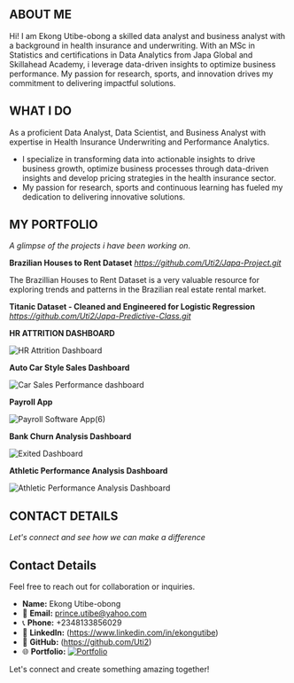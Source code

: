 ## ABOUT ME 
Hi! I am Ekong Utibe-obong a skilled data analyst and business analyst with a background in health insurance and underwriting. With an MSc in Statistics and certifications in Data Analytics from Japa Global and Skillahead Academy, i leverage data-driven insights to optimize business performance. My passion for research, sports, and innovation drives my commitment to delivering impactful solutions.
## WHAT I DO
As a proficient Data Analyst, Data Scientist, and Business Analyst with expertise in Health Insurance Underwriting and Performance Analytics. 
- I specialize in transforming data into actionable insights to drive business growth, optimize business processes through data-driven insights and develop pricing strategies in the health insurance sector. 
- My passion for research, sports and continuous learning has fueled my dedication to delivering innovative solutions.
  
## MY PORTFOLIO

*A glimpse of the projects i have been working on*.

**Brazilian Houses to Rent Dataset**
*https://github.com/Uti2/Japa-Project.git*

The Brazillian Houses to Rent Dataset is a very valuable resource for exploring trends and patterns in the Brazilian real estate rental market.

**Titanic Dataset - Cleaned and Engineered for Logistic Regression**
*https://github.com/Uti2/Japa-Predictive-Class.git*

**HR ATTRITION DASHBOARD**

![HR Attrition Dashboard](https://github.com/user-attachments/assets/c7b72d01-5733-4f32-b385-13f6e655f8d9)

**Auto Car Style Sales Dashboard**

![Car Sales Performance dashboard](https://github.com/user-attachments/assets/e4ee313a-c65b-40d5-817d-57727c7639c9)

**Payroll App**

![Payroll Software App(6)](https://github.com/user-attachments/assets/a8a04258-df0a-4341-a094-06c40d7002b9)

**Bank Churn Analysis Dashboard**

![Exited Dashboard](https://github.com/user-attachments/assets/dd61ef1a-748a-4518-a669-533158ad38dd)

**Athletic Performance Analysis Dashboard**

![Athletic Performance Analysis Dashboard](https://github.com/user-attachments/assets/d627205b-9054-42ea-8945-0618c711dfae)

## CONTACT DETAILS
*Let's connect and see how we can make a difference*

## Contact Details

Feel free to reach out for collaboration or inquiries.

- **Name:** Ekong Utibe-obong
- 📧 **Email:** prince.utibe@yahoo.com
- 📞 **Phone:** +2348133856029
- 🔗 **LinkedIn:** (https://www.linkedin.com/in/ekongutibe)
- 🐙 **GitHub:** (https://github.com/Uti2)
- 🌐 **Portfolio:** [![Portfolio](https://img.shields.io/badge/Portfolio-View-orange)](your-portfolio-link.com)

Let's connect and create something amazing together!

